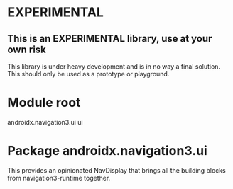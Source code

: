 # EXPERIMENTAL

## This is an **EXPERIMENTAL** library, use at your own risk

This library is under heavy development and is in no way a final solution. This should only be used
as a prototype or playground.

# Module root

androidx.navigation3.ui ui

# Package androidx.navigation3.ui

This provides an opinionated NavDisplay that brings all the building blocks from navigation3-runtime together.
